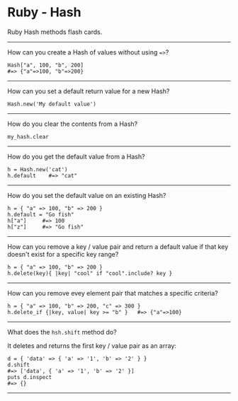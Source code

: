 # Ruby - Hash

Ruby Hash methods flash cards.

----

How can you create a Hash of values without using `=>`?


	Hash["a", 100, "b", 200]
	#=> {"a"=>100, "b"=>200}

----

How can you set a default return value for a new Hash?


	Hash.new('My default value')

----

How do you clear the contents from a Hash?


	my_hash.clear

----

How do you get the default value from a Hash?


	h = Hash.new('cat')
	h.default    #=> "cat"

----

How do you set the default value on an existing Hash?


	h = { "a" => 100, "b" => 200 }
	h.default = "Go fish"
	h["a"]     #=> 100
	h["z"]     #=> "Go fish"

----

How can you remove a key / value pair and return a default value if that key doesn't exist for a specific key range?


	h = { "a" => 100, "b" => 200 }
	h.delete(key){ |key| "cool" if "cool".include? key }

----

How can you remove evey element pair that matches a specific criteria?


	h = { "a" => 100, "b" => 200, "c" => 300 }
	h.delete_if {|key, value| key >= "b" }   #=> {"a"=>100}

----

What does the `hsh.shift` method do?


It deletes and returns the first key / value pair as an array:

    d = { 'data' => { 'a' => '1', 'b' => '2' } }
    d.shift
    #=> ['data', { 'a' => '1', 'b' => '2' }]
    puts d.inspect
    #=> {}

----



